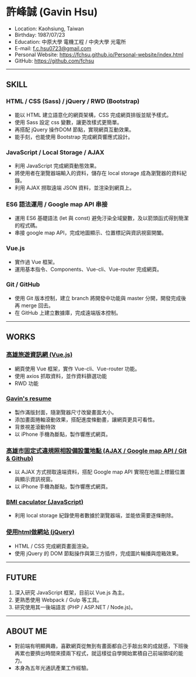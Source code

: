 # 許峰誠 (Gavin Hsu)

- Location: Kaohsiung, Taiwan
- Birthday: 1987/07/23
- Education: 中原大學 電機工程 / 中央大學 光電所
- E-mail: f.c.hsu0723@gmail.com
- Personal Website: https://fchsu.github.io/Personal-website/index.html
- GitHub: https://github.com/fchsu
<hr>

## SKILL

### HTML / CSS (Sass) / jQuery / RWD (Bootstrap)

- 能以 HTML 建立語意化的網頁架構，CSS 完成網頁排版並賦予樣式。
- 使用 Sass 設定 css 變數，讓更改樣式更簡單。
- 再搭配 jQuery 操作DOM 節點，實現網頁互動效果。
- 能手刻，也能使用 Bootstrap 完成網頁響應式設計。

### JavaScript / Local Storage / AJAX

- 利用 JavaScript 完成網頁動態效果。
- 將使用者在瀏覽器端輸入的資料，儲存在 local storage 成為瀏覽器的資料紀錄。
- 利用 AJAX 撈取遠端 JSON 資料，並渲染到網頁上。

### ES6 語法運用 / Google map API 串接

- 運用 ES6 基礎語法 (let 與 const) 避免汙染全域變數，及以箭頭函式得到簡潔的程式碼。
- 串接 google map API，完成地圖顯示、位置標記與資訊視窗開闔。 

### Vue.js

- 實作過 Vue 框架。
- 運用基本指令、Components、Vue-cli、Vue-router 完成網頁。

### Git / GitHub

- 使用 Git 版本控制，建立 branch 將開發中功能與 master 分開，開發完成後再 merge 回去。
- 在 GitHub 上建立數據庫，完成遠端版本控制。
<hr>

## WORKS

### <a href='https://fchsu.github.io/No2.filter/dist/#/travelContent' target='_blank'>高雄旅遊資訊網 (Vue.js)</a>

- 網頁使用 Vue 框架，實作 Vue-cli、Vue-router 功能。
- 使用 axios 抓取資料，並作資料篩選功能
- RWD 功能

### <a href='https://fchsu.github.io/Personal-website/index.html' target='_blank'>Gavin's resume</a>
	
- 製作滿版封面，隨瀏覽器尺寸改變畫面大小。
- 添加畫面捲軸滾動效果，搭配進度條動畫，讓網頁更具可看性。
- 背景視差滾動特效
- 以 iPhone 手機為斷點，製作響應式網頁。

### <a href='https://fchsu.github.io/JS-opendata/index.html' target='_blank'>高雄市固定式違規照相設備設置地點 (AJAX / Google map API / Git & Github)</a>

- 以 AJAX 方式撈取遠端資料，搭配 Google map API 實現在地圖上標籤位置與顯示資訊視窗。
- 以 iPhone 手機為斷點，製作響應式網頁。

### <a href='https://fchsu.github.io/JS-localStorage/JS-HW-BMI.html' target='_blank'>BMI caculator (JavaScript)</a>

- 利用 local storage 紀錄使用者數據於瀏覽器端，並能依需要逐條刪除。

### <a href='https://fchsu.github.io/jQuery-test/HW_jQ.html' target='_blank'>使用html做網站 (jQuery)</a>

- HTML / CSS 完成網頁畫面渲染。
- 使用 jQuery 的 DOM 節點操作與第三方插件，完成圖片輪播與燈箱效果。
<hr>

## FUTURE

1. 深入研究 JavaScript 框架，目前以 Vue.js 為主。
1. 更熟悉使用 Webpack / Gulp 等工具。
1. 研究使用其一後端語言 (PHP / ASP.NET / Node.js)。
<hr>

## ABOUT ME

- 對前端有明顯興趣，喜歡網頁從無到有畫面都自己手敲出來的成就感，下班後再累也要擠出時間來摸兩下程式，就這樣從自學開始累積自己前端領域的能力。
- 本身為五年光通訊產業工作經驗。
